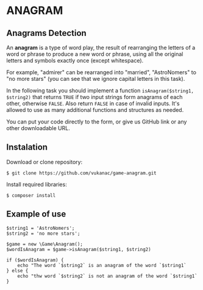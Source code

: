 ANAGRAM
=======

## Anagrams Detection

An **anagram** is a type of word play, the result of rearranging the letters of a word or phrase to produce a new word or phrase, using all the original letters and symbols exactly once (except whitespace).

For example, "admirer" can be rearranged into "married", "AstroNomers" to "no more stars" (you can see that we ignore capital letters in this task).

In the following task you should implement a function `isAnagram($string1, $string2)` that returns `TRUE` if two input strings form anagrams of each other, otherwise `FALSE`. Also return `FALSE` in case of invalid inputs. It's allowed to use as many additional functions and structures as needed.


You can put your code directly to the form, or give us GitHub link or any other downloadable URL.


Instalation
-----------

Download or clone repository:

    $ git clone https://github.com/vukanac/game-anagram.git

Install required libraries:

    $ composer install


Example of use
--------------

    $string1 = 'AstroNomers';
    $string2 = 'no more stars';

    $game = new \Game\Anagram();
    $wordIsAnagram = $game->isAnagram($string1, $string2)

    if ($wordIsAnagram) {
        echo "The word `$string2` is an anagram of the word `$string1`
    } else {
        echo "thw word `$string2` is not an anagram of the word `$string1`
    }

